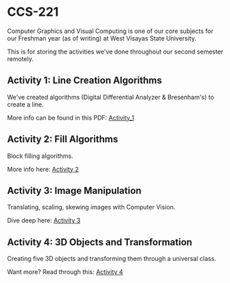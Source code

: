 # CCS-221

Computer Graphics and Visual Computing is one of our core subjects for our Freshman year (as of writing) at West Visayas State University.

This is for storing the activities we've done throughout our second semester remotely.

## Activity 1: Line Creation Algorithms

We've created algorithms (Digital Differential Analyzer & Bresenham's) to create a line.

More info can be found in this PDF: [Activity_1](pdfs/Activity_1_Group_1_BSCS_1B.pdf)

## Activity 2: Fill Algorithms

Block filling algorithms.

More info here: [Activity 2](pdfs/Activity_2_Group_1_BSCS_1B.pdf)

## Activity 3: Image Manipulation

Translating, scaling, skewing images with Computer Vision.

Dive deep here: [Activity 3](pdfs/Activity_3_Group_1_BSCS_1B.pdf)

## Activity 4: 3D Objects and Transformation

Creating five 3D objects and transforming them through a universal class.

Want more? Read through this: [Activity 4](pdfs/Activity_4_Group_1_BSCS_1B.pdf)
